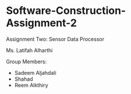 # Software-Construction-Assignment-2

Assignment Two: Sensor Data Processor 

Ms. Latifah Alharthi

Group Members:         
- Sadeem Aljahdali      
- Shahad           
- Reem Alkthiry         
